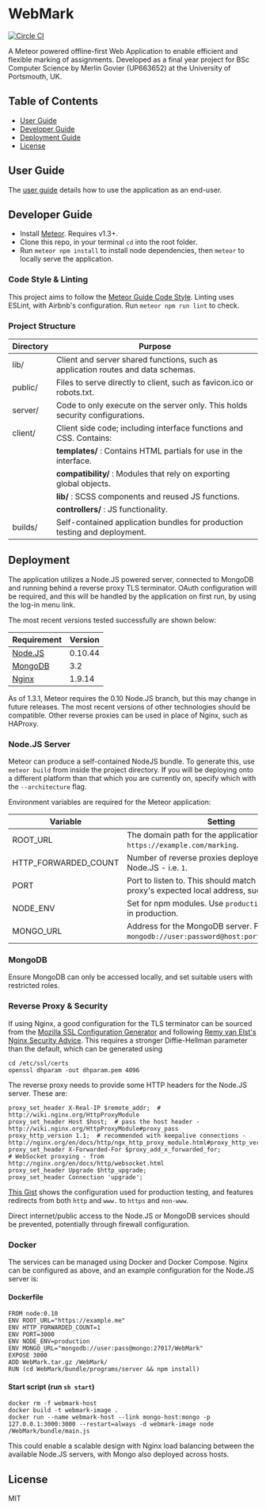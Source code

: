 # WebMark
[![Circle CI](https://circleci.com/gh/MGovier/WebMark.svg?style=svg)](https://circleci.com/gh/MGovier/WebMark)

A Meteor powered offline-first Web Application to enable efficient and flexible marking of assignments. Developed as a final year project for BSc Computer Science by Merlin Govier (UP663652) at the University of Portsmouth, UK.

## Table of Contents

- [User Guide](#user)
- [Developer Guide](#developer)
- [Deployment Guide](#deployment)
- [License](#license)

## User Guide
The [user guide](https://mgovier.github.io/WebMark/user/) details how to use the application as an end-user.

## Developer Guide
- Install [Meteor](https://www.meteor.com/). Requires v1.3+.
- Clone this repo, in your terminal `cd` into the root folder.
- Run `meteor npm install` to install node dependencies, then `meteor` to locally serve the application.

### Code Style & Linting
This project aims to follow the [Meteor Guide Code Style](http://guide.meteor.com/code-style.html). Linting uses ESLint, with Airbnb's configuration. Run `meteor npm run lint` to check.

### Project Structure
Directory | Purpose                           
----------|-----------------------------------
lib/      | Client and server shared functions, such as application routes and data schemas.
public/   | Files to serve directly to client, such as favicon.ico or robots.txt.
server/   | Code to only execute on the server only. This holds security configurations.
client/   | Client side code; including interface functions and CSS. Contains:
          | **templates/**    : Contains HTML partials for use in the interface.
          | **compatibility/**  : Modules that rely on exporting global objects.
          | **lib/**         : SCSS components and reused JS functions.
          | **controllers/** : JS functionality.
builds/   | Self-contained application bundles for production testing and deployment.


## Deployment
The application utilizes a Node.JS powered server, connected to MongoDB and running behind a reverse proxy TLS terminator. OAuth configuration will be required, and this will be handled by the application on first run, by using the log-in menu link.

The most recent versions tested successfully are shown below:

Requirement | Version
------------|-----------------------------
[Node.JS](https://nodejs.org/en/)   | 0.10.44
[MongoDB](https://www.mongodb.com/) | 3.2
[Nginx](http://nginx.org/en/)       | 1.9.14

As of 1.3.1, Meteor requires the 0.10 Node.JS branch, but this may change in future releases. The most recent versions of other technologies should be compatible. Other reverse proxies can be used in place of Nginx, such as HAProxy.


### Node.JS Server
Meteor can produce a self-contained NodeJS bundle. To generate this, use `meteor build` from inside the project directory. If you will be deploying onto a different platform than that which you are currently on, specify which with the `--architecture` flag.

Environment variables are required for the Meteor application:

Variable                | Setting
------------------------|-----------------------------------
ROOT_URL                | The domain path for the application, such as `https://example.com/marking`.
HTTP_FORWARDED_COUNT    | Number of reverse proxies deployed in front of Node.JS - i.e. `1`.
PORT                    | Port to listen to. This should match the reverse proxy's expected local address, such as 3000.
NODE_ENV                | Set for npm modules. Use `production` for running in production.
MONGO_URL               | Address for the MongoDB server. Follows pattern `mongodb://user:password@host:port/databasename`.


### MongoDB
Ensure MongoDB can only be accessed locally, and set suitable users with restricted roles.

### Reverse Proxy & Security
If using Nginx, a good configuration for the TLS terminator can be sourced from the [Mozilla SSL Configuration Generator](https://mozilla.github.io/server-side-tls/ssl-config-generator/) and following [Remy van Elst's Nginx Security Advice](https://raymii.org/s/tutorials/Strong_SSL_Security_On_nginx.html). This requires a stronger Diffie-Hellman parameter than the default, which can be generated using
```
cd /etc/ssl/certs
openssl dhparam -out dhparam.pem 4096
```
The reverse proxy needs to provide some HTTP headers for the Node.JS server. These are:
```
proxy_set_header X-Real-IP $remote_addr;  # http://wiki.nginx.org/HttpProxyModule
proxy_set_header Host $host;  # pass the host header - http://wiki.nginx.org/HttpProxyModule#proxy_pass
proxy_http_version 1.1;  # recommended with keepalive connections - http://nginx.org/en/docs/http/ngx_http_proxy_module.html#proxy_http_version
proxy_set_header X-Forwarded-For $proxy_add_x_forwarded_for;
# WebSocket proxying - from http://nginx.org/en/docs/http/websocket.html
proxy_set_header Upgrade $http_upgrade;
proxy_set_header Connection 'upgrade';
```
[This Gist](https://gist.github.com/MGovier/5112025ec482012163c6d563dd75ca32) shows the configuration used for production testing, and features redirects from both `http` and `www.` to `https` and `non-www`.

Direct internet/public access to the Node.JS or MongoDB services should be prevented, potentially through firewall configuration.

### Docker
The services can be managed using Docker and Docker Compose. Nginx can be configured as above, and an example configuration for the Node.JS server is:

#### Dockerfile
```
FROM node:0.10
ENV ROOT_URL="https://example.me"
ENV HTTP_FORWARDED_COUNT=1
ENV PORT=3000
ENV NODE_ENV=production
ENV MONGO_URL="mongodb://user:pass@mongo:27017/WebMark"
EXPOSE 3000
ADD WebMark.tar.gz /WebMark/
RUN (cd WebMark/bundle/programs/server && npm install)
```
#### Start script (run `sh start`)
```
docker rm -f webmark-host
docker build -t webmark-image .
docker run --name webmark-host --link mongo-host:mongo -p 127.0.0.1:3000:3000 --restart=always -d webmark-image node /WebMark/bundle/main.js
```
This could enable a scalable design with Nginx load balancing between the available Node.JS servers, with Mongo also deployed across hosts.

## License
MIT

